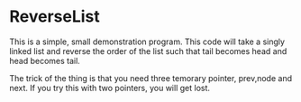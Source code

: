 
ReverseList
======

This is a simple, small demonstration program. This code will take a singly 
linked list and reverse the order of the list such that tail becomes head and 
head becomes tail.

The trick of the thing is that you need three temorary pointer, prev,node and
next. If you try this with two pointers, you will get lost. 
